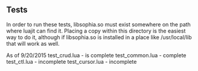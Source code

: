 Tests
-----

In order to run these tests, libsophia.so must exist somewhere on the path
where luajit can find it.  Placing a copy within this directory is the easiest
way to do it, although if libsophia.so is installed in a place like /usr/local/lib
that will work as well.

As of 9/20/2015
test_crud.lua - is complete
test_common.lua - complete
test_ctl.lua - incomplete
test_cursor.lua - incomplete
